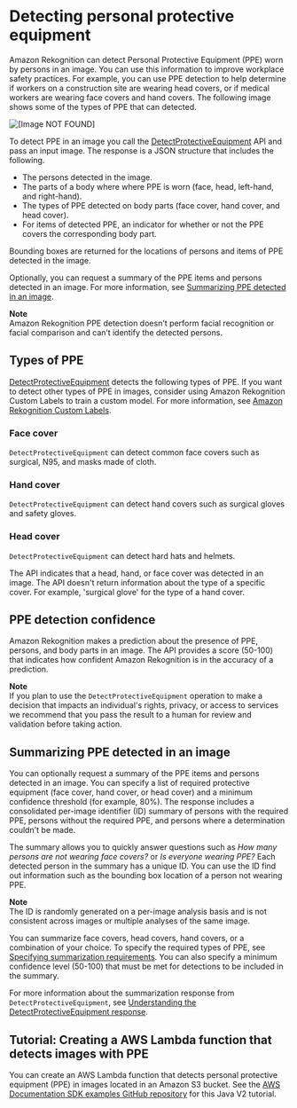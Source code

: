 # Detecting personal protective equipment<a name="ppe-detection"></a>

Amazon Rekognition can detect Personal Protective Equipment \(PPE\) worn by persons in an image\. You can use this information to improve workplace safety practices\. For example, you can use PPE detection to help determine if workers on a construction site are wearing head covers, or if medical workers are wearing face covers and hand covers\. The following image shows some of the types of PPE that can detected\.

![\[Image NOT FOUND\]](http://docs.aws.amazon.com/rekognition/latest/dg/images/worker-with-bb.png)

To detect PPE in an image you call the [DetectProtectiveEquipment](API_DetectProtectiveEquipment.md) API and pass an input image\. The response is a JSON structure that includes the following\.
+ The persons detected in the image\.
+ The parts of a body where where PPE is worn \(face, head, left\-hand, and right\-hand\)\.
+ The types of PPE detected on body parts \(face cover, hand cover, and head cover\)\. 
+ For items of detected PPE, an indicator for whether or not the PPE covers the corresponding body part\.

Bounding boxes are returned for the locations of persons and items of PPE detected in the image\. 

Optionally, you can request a summary of the PPE items and persons detected in an image\. For more information, see [Summarizing PPE detected in an image](#ppe-summarization)\. 

**Note**  
Amazon Rekognition PPE detection doesn't perform facial recognition or facial comparison and can’t identify the detected persons\. 

## Types of PPE<a name="ppe-types"></a>

[DetectProtectiveEquipment](API_DetectProtectiveEquipment.md) detects the following types of PPE\. If you want to detect other types of PPE in images, consider using Amazon Rekognition Custom Labels to train a custom model\. For more information, see [Amazon Rekognition Custom Labels](https://docs.aws.amazon.com/rekognition/latest/customlabels-dg/what-is.html)\.

### Face cover<a name="ppe-face-cover"></a>

`DetectProtectiveEquipment` can detect common face covers such as surgical, N95, and masks made of cloth\. 

### Hand cover<a name="ppe-hand-cover"></a>

`DetectProtectiveEquipment` can detect hand covers such as surgical gloves and safety gloves\. 

### Head cover<a name="ppe-head-cover"></a>

`DetectProtectiveEquipment` can detect hard hats and helmets\. 

The API indicates that a head, hand, or face cover was detected in an image\. The API doesn't return information about the type of a specific cover\. For example, 'surgical glove' for the type of a hand cover\. 

## PPE detection confidence<a name="ppe-confidence"></a>

Amazon Rekognition makes a prediction about the presence of PPE, persons, and body parts in an image\. The API provides a score \(50\-100\) that indicates how confident Amazon Rekognition is in the accuracy of a prediction\. 

**Note**  
If you plan to use the `DetectProtectiveEquipment` operation to make a decision that impacts an individual's rights, privacy, or access to services we recommend that you pass the result to a human for review and validation before taking action\. 

## Summarizing PPE detected in an image<a name="ppe-summarization"></a>

You can optionally request a summary of the PPE items and persons detected in an image\. You can specify a list of required protective equipment \(face cover, hand cover, or head cover\) and a minimum confidence threshold \(for example, 80%\)\. The response includes a consolidated per\-image identifier \(ID\) summary of persons with the required PPE, persons without the required PPE, and persons where a determination couldn't be made\. 

The summary allows you to quickly answer questions such as *How many persons are not wearing face covers?* or *Is everyone wearing PPE?* Each detected person in the summary has a unique ID\. You can use the ID find out information such as the bounding box location of a person not wearing PPE\. 

**Note**  
The ID is randomly generated on a per\-image analysis basis and is not consistent across images or multiple analyses of the same image\.

You can summarize face covers, head covers, hand covers, or a combination of your choice\. To specify the required types of PPE, see [Specifying summarization requirements](ppe-request-response.md#ppe-summarization-input-parameters)\. You can also specify a minimum confidence level \(50\-100\) that must be met for detections to be included in the summary\. 

 For more information about the summarization response from `DetectProtectiveEquipment`, see [Understanding the DetectProtectiveEquipment response](ppe-request-response.md#detect-protective-equipment-response)\.

## Tutorial: Creating a AWS Lambda function that detects images with PPE<a name="ppe-tutorial-lambda"></a>

You can create an AWS Lambda function that detects personal protective equipment \(PPE\) in images located in an Amazon S3 bucket\. See the [AWS Documentation SDK examples GitHub repository](https://github.com/awsdocs/aws-doc-sdk-examples/tree/master/javav2/usecases/creating_lambda_ppe) for this Java V2 tutorial\.